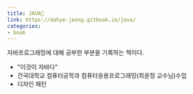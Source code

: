 ```yaml
---
title: JAVA📒
link: https://dahye-jeong.gitbook.io/java/
categories:
- book
---
```


자바프로그래밍에 대해 공부한 부분을 기록하는 책이다.
- "이것이 자바다"
- 건국대학교 컴퓨터공학과 컴퓨터응용프로그래밍(최윤정 교수님)수업
- 디자인 패턴
